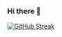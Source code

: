 ### Hi there 👋

[![GitHub Streak](https://github-readme-streak-stats.herokuapp.com?user=ChipoDeil&theme=github-dark-blue&date_format=M%20j%5B%2C%20Y%5D)](https://git.io/streak-stats)

<!--
**ChipoDeil/ChipoDeil** is a ✨ _special_ ✨ repository because its `README.md` (this file) appears on your GitHub profile.

Here are some ideas to get you started:

- 🔭 I’m currently working on ...
- 🌱 I’m currently learning ...
- 👯 I’m looking to collaborate on ...
- 🤔 I’m looking for help with ...
- 💬 Ask me about ...
- 📫 How to reach me: ...
- 😄 Pronouns: ...
- ⚡ Fun fact: ...
-->
